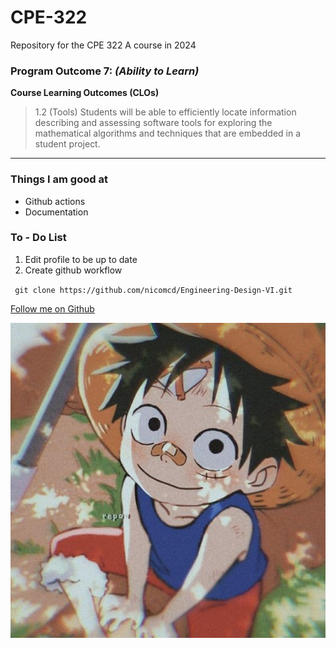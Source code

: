 # CPE-322
Repository for the CPE 322 A course in 2024

### Program Outcome 7: *(Ability to Learn)*
**Course Learning Outcomes (CLOs)**
> 1.2 (Tools) Students will be able to efficiently locate information describing and assessing software tools for exploring the mathematical algorithms and techniques that are embedded in a student project.

---

### Things I am good at
- Github actions
- Documentation

### To - Do List
1. Edit profile to be up to date
2. Create github workflow

` git clone https://github.com/nicomcd/Engineering-Design-VI.git`

[Follow me on Github](https://github.com/nicomcd)


![One Piece](Luffy.jpg)
